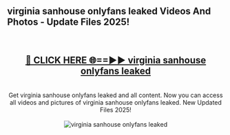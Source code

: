 <h2>virginia sanhouse onlyfans leaked Videos And Photos - Update Files 2025!</h2>
<br>
<div align="center">
<h2><a href="https://top-ai-tools.click/QrbHav" rel="nofollow">🔴 CLICK HERE 🌐==►► virginia sanhouse onlyfans leaked</a></h2>
<br>
Get virginia sanhouse onlyfans leaked and all content. Now you can access all videos and pictures of virginia sanhouse onlyfans leaked. New Updated Files 2025!
<br>
<br>
<a href="https://top-ai-tools.click/QrbHav" rel="nofollow" data-target="animated-image.originalLink"><img src="https://i.ibb.co.com/WyWwxjT/player-gif2.gif" alt="virginia sanhouse onlyfans leaked" style="max-width: 100%; display: inline-block;" data-target="animated-image.originalImage"></a>
</div>
<br>